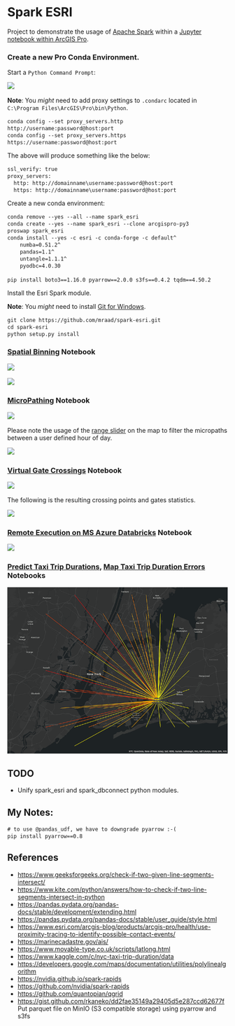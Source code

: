 # Spark ESRI

Project to demonstrate the usage of [Apache Spark](https://spark.apache.org/) within
a [Jupyter notebook within ArcGIS Pro](https://pro.arcgis.com/en/pro-app/arcpy/get-started/pro-notebooks.htm).

### Create a new Pro Conda Environment.

Start a `Python Command Prompt`:

![](media/Command.png)

**Note**: You _might_ need to add proxy settings to `.condarc` located in `C:\Program Files\ArcGIS\Pro\bin\Python`.

```commandline
conda config --set proxy_servers.http http://username:password@host:port
conda config --set proxy_servers.https https://username:password@host:port
```

The above will produce something like the below:

```text
ssl_verify: true
proxy_servers:
  http: http://domainname\username:password@host:port
  https: http://domainname\username:password@host:port
```

Create a new conda environment:

```commandline
conda remove --yes --all --name spark_esri
conda create --yes --name spark_esri --clone arcgispro-py3
proswap spark_esri
conda install --yes -c esri -c conda-forge -c default^
    numba=0.51.2^
    pandas=1.1^
    untangle=1.1.1^
    pyodbc=4.0.30

pip install boto3==1.16.0 pyarrow==2.0.0 s3fs==0.4.2 tqdm==4.50.2
```

Install the Esri Spark module.

**Note**: You _might_ need to install [Git for Windows](https://gitforwindows.org/).

```commandline
git clone https://github.com/mraad/spark-esri.git
cd spark-esri
python setup.py install
```

### [Spatial Binning](spark_esri.ipynb) Notebook

![](media/Notebook.png)

![](media/Pro1.png)

### [MicroPathing](micro_path.ipynb) Notebook

![](media/Micropath1.png)

Please note the usage of
the [range slider](https://pro.arcgis.com/en/pro-app/help/mapping/range/get-started-with-the-range-slider.htm) on the
map to filter the micropaths between a user defined hour of day.

![](media/Micropath2.png)

### [Virtual Gate Crossings](virtual_gates.ipynb) Notebook

![](media/Gates1.png)

The following is the resulting crossing points and gates statistics.

![](media/Gates2.png)

### [Remote Execution on MS Azure Databricks](spark_dbconnect.ipynb) Notebook

![](media/Cluster.png)

### [Predict Taxi Trip Durations](taxi_trips_duration_train.ipynb), [Map Taxi Trip Duration Errors](taxi_trips_duration_error.ipynb) Notebooks

![](media/TripErrors.png)

## TODO

- Unify spark_esri and spark_dbconnect python modules.

## My Notes:

```
# to use @pandas_udf, we have to downgrade pyarrow :-(
pip install pyarrow==0.8
```

## References

- https://www.geeksforgeeks.org/check-if-two-given-line-segments-intersect/
- https://www.kite.com/python/answers/how-to-check-if-two-line-segments-intersect-in-python
- https://pandas.pydata.org/pandas-docs/stable/development/extending.html
- https://pandas.pydata.org/pandas-docs/stable/user_guide/style.html
- https://www.esri.com/arcgis-blog/products/arcgis-pro/health/use-proximity-tracing-to-identify-possible-contact-events/
- https://marinecadastre.gov/ais/
- https://www.movable-type.co.uk/scripts/latlong.html
- https://www.kaggle.com/c/nyc-taxi-trip-duration/data
- https://developers.google.com/maps/documentation/utilities/polylinealgorithm
- https://nvidia.github.io/spark-rapids
- https://github.com/nvidia/spark-rapids
- https://github.com/quantopian/qgrid
- https://gist.github.com/rkaneko/dd2fae35149a29405d5e287ccd62677f Put parquet file on MinIO (S3 compatible storage)
  using pyarrow and s3fs